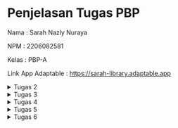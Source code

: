 # Penjelasan Tugas PBP
Nama    : Sarah Nazly Nuraya

NPM     : 2206082581

Kelas   : PBP-A

Link App Adaptable :  https://sarah-library.adaptable.app

<details>

<summary> Tugas 2 </summary>

<h1>Langkah Pembuatan Project Library Inventories</h1>

<h2>Melakukan aktivasi Virtual Environment</h2>

Hal ini dilakukan untuk mengisolasi **package** serta *dependencies* dari aplikasi sehingga tidak terjadi tabrakan dengan versi lain yang terdapat dalam komputer.

<h2>Membuat Proyek Django Baru</h2>

Untuk mengawali pembuatan project, saya melakukan instalasi *dependecies* dengan melakukan perintah `pip install -r requirements.txt` dan kemudian membuat proyek Django dengan nama library_inventory dengan perintah `django-admin startproject library_inventory`

<h2>Konfigurasi Proyek dan Menjalankan Server</h2>

Pada bagian ini saya mengizinkan akses aplikasi web dengan menambahkan `*` pada `ALLOWED_HOST` di `settings.py` dalam direktori proyek library_inventory. Kemudian untuk memastikan direktori aktif saya melakukan pemeriksaan dengan menjalankan perintah `python manage.py runserver`

<h2>Membuat Aplikasi Main</h2>

Setelah memiliki proyek Django, saya membuat aplikasi `main` dalam direktori proyek library_inventory. Aplikasi ini merupakan unit dari proyek Django yang mengatur fungsi-fungsi khusus dalam proyek yang sedang dibuat. Pembuatan aplikasi main dilakukan dengan perintah `python manage.py startapp main`  

<h2>Melakukan Routing</h2>

Langkah ini dilakukan untuk mengarahkan URL ke aplikasi main yang telah dbuat. Hal ini dilakukan dengan menambahkan routing ke file `urls.py` yang ada pada direktori proyek `library_inventory` dengan menambahkan kode berikut.
```python
path('', include('main.urls'))
``` 
Dengan begitu semua permintaan ke URL utama akan diteruskan ke main untuk diproses.

<h2>Membuat Model Item</h2>

Untuk mendefinisikan struktur data pada proyek ini, saya membuat model Item dalam file `models.py` yang terdapat dalam aplikasi main untuk mendefinisikan atribut, seperti name, amount, description, category, dan tanggal peminjaman.

<h2>Membuat Fungsi Views.py</h2>

Untuk mengatur logika dari proyek aplikasi ini, maka saya membuat fungsi items dalam file `views.py` yang terdapat dalam aplikasi main. Fungsi ini akan mengambil data dari model Item dan melakukan render ke dalam template HTML.

<h2>Membuat Routing pada Fungsi</h2>

Saya melakukan pendefinisian routing untuk fungsi yang telah dibuat di file `views.py` dalam file `urls.py`. Routing ini akan menentukan bagaimana HTTP akan mencapai fungsi yang tepat di aplikasi main ketika URL tertentu diakses.

<h2>Implementasi Template HTML</h2>

Saya membuat template HTML pada direktori baru di dalam aplikasi main. Template ini akan digunakan untuk mengatur tampilan halaman web yang akan diberikan kepada pengguna. Data yang diperoleh program dari `views.py` akan dimasukkan ke dalam template ini.

<h2>Testing Django</h2>

Saya melakukan test dari proyek ini dengan membuat unit test dan membuat TestCase dengan menggunakan models dari proyek `library_inventory`. Hal ini dilakukan untuk melakukan pengujian terhadap atribut yang terdapat dalam proyek.

<h2>Add, Push, dan Commit ke dalam Repositori GitHub</h2>

Setelah proses testing berhasil maka saya melakukan proses pengunggahan proyek ke repository Library-Inventory pada GitHub. Sebelum melakukan pengunggahan, saya membuat sebuah file `.gitignore` yang digunakan untuk menentukan berkas dan direktori yang harus diabaikan ole Git. Setelah itu barulah dilakukan add, commit, dan push ke repositori GitHub.

<h2>Deployment ke Adaptable</h2>

Setelah mengembangkan aplikasi secara lokal, maka saya melakukan deployment ke server atau platform hosting yang dapat diakses secara online dan memungkinkan untuk diakses oleh orang lain melalui internet.

<h2>Membuat README.md</h2>

Setelah semuanya selesai, saya membuat file `README.md` ini yang berisikan link dari aplikasi pada Adaptable dan menjawab pertanyaan seputar proyek aplikasi ini. Kemudian setelah selesai maka kembali melakukan add, commit, dan push ke repositori GitHub.

<h2>Melakukan deactivate pada Virtual Environment</h2>

Setelah selesai saya melakukan *deactivate* pada virtual environment karena telah selesai digunakan.

<h1>Bagan request client ke web aplikasi Django dan kaitannya antara urls.py, views.py, models.py, dan berkas HTML</h1>


        **Client's Web Browser**
                    ^
                    |
                    v
        **Django Web Application**
                    ^
                    |
                    v
                    |
    **urls.py** <---+--------->  **views.py**
                    |                 |
                    v                 v
                **models.py**   **items.html**
                    |
                    v
                **database**

**Client Web Browser** sebuah *request* dimulai dari web browser pengguna atau *client* ketika mereka memasukkan URL atau mengklik link. Kemudian permintaan tersebut akan diterima oleh aplikasi **web yang berbasis Django** dan diproses serta mengirimkan respon kembali ke *client*. File `urls.py` bertanggung jawab untuk menentukan bagaimana permintaan URL ini akan diarahkan dan menghubungkan URL yang diterima dari *client* dengan fungsi tindakan yag disesuaikan pada `views.py`. Ketika permintaan URL diteruskan oleh `urls.py`, `views.py` mengambil alih untuk memproses permintaan tersebut. `views.py` dapat mengakses model untuk memproses data dan merender `items.html` atau mengembalikan respins JSON, tergantung pada kasus penggunaan. `models.py` akan menggambarkan struktur data dalam aplikasi dan memberikan definisi model yang digunakan untuk berinteraksi dengan database atau data lainnya. `models.py` dapat digunakan oleh `views.py` untuk mengambil atau penyimpan data. `items.html` digunakan untuk mengatur tampila yang akan diberikan kepada pengguna atau *client*. `views.py` dapat merender `items.html` dengan data yang diambil dari model dan kemudian mengirimkannya kembali ke *client* sebagai respons HTML yang siap ditampilkan.

<h1>Alasan Menggunakan Virtual Environment dan Apa yang Terjadi Apabila Tidak Menggunakan Virtual Environment</h1>

Virtual environment digunakan untuk mengisolasi lingkungan dari pengembangan python dan hal ini akan memungkinkan penggunaan *package* dan dependensi proyek yang spesifik. Dengan digunakannya virtual environment, maka hal tersebut dapat membantu dalam mencegah konflik antar proyek dan menjaga kestabilan dari proyek. Selain itu kita dapat melakukan pengelolaan versi python dan *package* yang berbeda untuk setiap proyek dan terhindar dari masalah kompabilitas.
Kita tetap dapat membuat aplikasi Django tanpa virtual environment, namun hal tersebut tidak disarankan karena memungkinkan terjadinya konflik antar *package*, kesulitan pengelolaan berbagai versi python, dan juga adanya kesulitan dalam mengisolasi dependensi proyek yang berbeda.

<h1>MVC, MVT, MVVM, dan Perbedaannya</h1>

<h2>MVC</h2>

*Model View Controller* adalah suatu model yang komponennya terbagi menjadi 3, yaitu Model, View, dan Controller. Komponen `model` berisikan logika dan status data yang terdapat dalam aplikasi. Komponen ini bertugas untuk mendapatkan dan memanipulasi data, berinteraksi dengan controller, berinteraksi dengan database, dan memperbarui tampilan dari aplikasi yang dikembangkan. Komponen `view` berhubungan dengan *interface* pengguna yang terdiri dari HTML/CSS.XML. View bekerjasama dengan controller untuk menciptakan tampilan yang dinamis. Komponen `controller` merupakan suatu komunikator antara view dan model.

<h2>MVT</h2>

*Model View Template* adalah suatu model yang komponennya terbagi menjadi 3, yaitu Model, View, dan Template. Komponen `model` berfungsi untuk mengelola data dan logika dari aplikasi. Komponen `template` merupakan komponen yang berhubungan dengan *interface* pengguna. Komponen ini bekerjasama dengan `view` yang merupakan komponen komunikator dari model dan template untuk menciptakan tampilan yang dinamis.

<h2>MVVM</h2>

*Model View ViewModel* merupakan suatu model yang komponennya terbagi menjadi 3, yaitu Model, View, dan ViewModel. Komponen `model` berfungsi untuk mengelola data yang digunakan untuk menjalankan suatu aplikasi. Komponen `view` berfungsi sebagai *interface* grafis antara pengguna dengan pola desain. Komponen ini juga berfungsi untuk menampilkan output dari data yang telah diproses. Komponen `ViewModel` di salah satu sisi merupakan abstraksi dari komponen `view`, namun di sisi yang lain komponen ini berfungsi sebagai penyedia pembungkus data model untuk ditautkan.

<h2>Perbedaan</h2>

- MVP dengan MVT
: MVT merupakan varian dari MVC yang digunakan dalam kerangka kerja Django. Pada MVT komponen `view` berperan seperti `controller` dalam MVC, sementara komponen `template` berperan seperti `view` dalam MVC.
- MVVM dengan MVC/MVT
: MVVM lebih umum untuk digunakan dalam pengembangan aplikasi berbasis kerangka kerja JavaScript, sementara MVC/MVT biasanya terkait dengan pengembangan server-side seperti Django. Kemudian MVVM juga dirancang untuk lebih memisahkan logika tampilan dari komponen `model` jika dibandingkan dengan MVC/MVT.

<h1>Referensi</h1>

- https://pythonistaplanet.com/difference-between-mvc-and-mvt/#google_vignette
- https://agus-hermanto.com/blog/detail/mvc-vs-mvp-vs-mvvm-apa-perbedaannya-mana-yang-terbaik-diantara-ketiganya-a
- https://pbp-fasilkom-ui.github.io/ganjil-2024/
- https://www.petanikode.com/python-virtualenv/

</details>

<details>

<summary> Tugas 3 </summary>

<h1>Perbedaan POST dan GET dalam Django</h1>

1. POST 
<p>form POST digunakan untuk melakukan pengiriman data ke server dalam permintaan HTTP. Data tersebut tidak ditampilkan dalam URL dan form POST digunakan ketika user ingin mengirim data yang sensitif atau besar. form POST tidak dibatasi oleh panjang string dan lebih aman. Pengambilan variable dilakukan dengan `request.POST.get`, form POST ini juga biasanya digunakan untuk input data melalui form.</p>

2. GET
<p>form GET digunakan untuk mengambil data dari server. Data dikirimkan sebagai bagian dari URL, sehingga dapat dilihat oleh semua orang yang melihat URL tersebut, sehingga form GET digunakan untuk permintaan pencarian atau pengambilan data yang tidak sensitif. form GET cenderung tidak aman dan memiliki batasan panjang string yang hanya sampai 2047 karakter. Pengambilan variabel dapat dilakukan dengan `request.GET.get('query', '')`.</p>

<h1>Perbedaan Utama XML, JSON, dan HTML dalam Pengiriman Data</h1>

1. XML (eXtensible Markup Language)
- **Tujuan Utama** : XML digunakan untuk menggambarkan dan mengirimkan data terstruktur antara komputer atau aplikasi.
- **Struktur** : XML memiliki struktur yang ketat dan harus mengikuti aturan sintaksis yang sesuai. Data dalam XML didefinisikan oleh tag dan atribut.
- **Fleksibilitas** : XML sangat fleksibel dan dapat digunakan untuk mewakili berbagai jenis data yang terstruktur.
- **Pemrosesan** : Parsing XML memerlukan upaya lebih dalam pengelolaan data karena XML cenderung lebih lengkap dan formal.
- **Penggunaan Umum** : XML sering digunakan untuk pertukaran data antara aplikasi yang berbeda, seperti Web Services dan konfigurasi file.

2. JSON (JavaScript Object Notation)
- **Tujuan Utama** : JSON digunakan untuk pertukaran data ringan dan pembacaan oleh mesin antara aplikasi web dan server.
- **Struktur** : JSON memiliki struktur yang lebih sederhana dibandingkan XML. Data dalam JSON didefinisikan dalam format pasangan "key-value" yang mirip dengan objek JavaScript.
- **Fleksibilitas** : JSON cocok untuk data terstruktur seperi array dan objek. JSON lebih cocok untuk data yang akan digunakan dalam bahasa pemrograman modern.
- **Pemrosesan** : Parsing JSON lebih mudah dan lebih cepat karena formatnya lebih ringkas dan sesuai dengan JavaScript.
- **Penggunaan Umum** : JSON digunakan secara luas dalam pengembangan aplikasi web modern dan sebagai format data dalam RESTful API.

3. HTML (Hypertext Markup Language)
- **Tujuan Utama** : HTML digunakan untuk membuat struktur dan tampilan halaman web, bukan untuk pertukaran data. Namun, dapat digunakan untuk menampilkan data dalam format yang dapat dibaca oleh manusia.
- **Struktur** : HTML memiliki struktur yang khusus untuk membuat elemen-elemen tampilan seperti paragraf, tabel, gambar, dan hyperlink.
- **Fleksibilitas** : HTML tidak sefleksibel XML atau JSON dalam hal menggambarkan data terstruktur. HTML lebih terfokus pada presentasi data.
- **Penggunaan Umum** : HTML adalah bahasa standar untuk membuat halaman web. Browser web dapat menginterpretasikan HTML dan menampilkannya sebagai halaman web yang dapat dilihat oleh pengguna.

<h1>Alasan Digunakannya JSON Pada Web Modern</h1>

- JSON adalah format data ringkas yang mudah dibaca dan dimengerti oleh manusia, sehingga membuatnya sangat berguna dalam komunikasi antara aplikasi web dan server.
- JSON digunakan secara luas dalam pengembangan web dan dapat diuraikan dan dibuat dengan mudah menggunakan bahasa pemrograman seperti JavaScript, Python, dan bahasa lainnya.
- Karena ringan dan efisien, JSON meminimalkan beban lalu lintas jaringan saat mengirim data antara aplikasi web, yang mana merupakan aspek penting dalam kinerja aplikasi yang responsif.

<h1>Implementasi Checklist</h1>

<h2>Membuat Form Input Data dan Menampilkan Data Produk</h2>

Untuk membuat bagian input form dari aplikasi peminjaman buku, pada folder `main` dibuat file baru dengan nama `forms.py` untuk membuat struktur form yang dapat menerima data produk baru dengan menambahkan kode berikut.

``` python
from django.forms import ModelForm
    from main.models import Item
    
    class ItemForm(ModelForm):
        class Meta:
            model = Item
            fields = ["name", "amount", "category", "borrow_date", "description"] 
```

dimana `model = Item` untuk menunjukkan model yang akan digunakan untuk form dan `fields` yang akan menunjukkan field dari model Item yang digunakan untuk form.

<h2>Menghubungkan forms.py dengan views.py</h2>

Pada file `views.py` yang ada pada folder `main` dengan menambahkan import yang dibutuhkan dan membuat fungsi baru `borrow_books` yang menerima parameter `request` dan menghasilkan formulisr untuk menambahkan data buku yang ingin dipinjam.

```python
from django.http import HTTpResponseRedirect
from main.forms import ItemForm, Item
from django.urls import reverse

def borrow_books(request):
    form = ItemForm(request.POST or None)

    if form.is_valid() and request.method == "POST":
        form.save()
        return HttpResponseRedirect(reverse('main:items'))
    
    context = {'form' : form}
    return render(request, "borrow_books.html", context)
```

form pada kode tersebut digunakan untuk membuat form item baru berdasarkan input dari user dengan menggunakan form POST dan melakukan redirect ke `items` setelah data pada form berhasil disimpan.

<h2>Mengubah fungsi `items` untuk memanggil objek buku pada database</h2>

Untuk mengambil object pada database, di fungsi `items` dilakukan pengubahan menjadi seperti berikut.

```python
def items(request) :
    books = Item.objects.all()

    total_book = sum([book.amount for book in books])
    
    context = {
        'application' : 'Library Inventories',
        'name' : 'Sarah Nazly Nuraya',
        'class' : 'PBP - A',
        'books' : books,
        'total_book' : total_book,
    }
    
    return render(request, 'items.html', context)
```

<h2>Melakukan root URL `borrow_books`</h2>

Karena pada `urls.py` sudah dilakukan import
```python
from . import views
```
Maka tidak diperlukan lagi menambahkan nama fungsi untuk diimport karena sudah secara otomatis program akan menambahkan semua fungsi yang ada dalam `views.py`. Oleh karena itu saya hanya menambahkan *path url* ke dalam `urlpatterns` pada `urls.py` untuk mengakses fungsi `borrow_books`.
```python
...
path('borrow-books/', views.borrow_books, name='borrow-books'),
```

<h2>Membuat Halaman untuk Input Form</h2>

Agar kita dapat melakukan input form buku yang ingin dipinjam, maka dibutuhkan laman yang menampilkan tabel yang dapat diisi dengan data buku. Oleh karena itu perlu dibuat file HTML baru `borrow_books.html` yang berisikan kode berikut.
```html
{% extends 'base.html' %} 

{% block content %}
<h1>Borrow a Book</h1>

<form method="POST">
    {% csrf_token %}
    <table>
        {{ form.as_table }}
        <tr>
            <td></td>
            <td>
                <input type="submit" value="Add Book"/>
            </td>
        </tr>
    </table>
</form>

{% endblock %}
```
Kode tersebut akan memberikan fields form seperti yang sudah dibuat pada `forms.py` sebagai *table* dan juga memberikan tombol *submit* untuk mengirimkan *request* ke *view*.

<h2>Memperlihatkan Produk yang Sudah di-input pada Input Form di Halaman Utama</h2>

Untuk menampilkan data yang sudah ditambahkan pada input form, pada file `main.html` dapat ditambahkan `{% block content %}` dan juga memberikan tampilan table yang berisikan data inputan form sebagai berikut.
```html
{% extends 'base.html' %}

{% block content %}
<h1>Library Inventory</h1>

    <h5>Name    :</h5>
    <p>{{ name }}</p>

    <h5>Class   :</h5>
    <p>{{ class }}</p>

    <p>Kamu telah meminjam {{ books|length }} buku dengan total {{ total_book }} item pada aplikasi ini.</p>

<table>
    <tr>
        <th>Book Name</th>
        <th>Amount</th>
        <th>Category</th>
        <th>Borrow Date</th>
        <th>Description</th>
    </tr>

    {% for item in books %}
        <tr>
            <td>{{item.name}}</td>
            <td>{{item.amount}}</td>
            <td>{{item.category}}</td>
            <td>{{item.borrow_date}}</td>
            <td>{{item.description}}</td>
        </tr>
    {% endfor %}
</table>

<br />

<a href="{% url 'main:borrow-books' %}">
    <button>
        Add New Book
    </button>
</a>

{% endblock content %}
```
Kemudian jalankan aplikasi dengan perintah `python manage.py runserver`.

<h2>Menambahkan Fungsi Mengembalikan Data dalam XML</h2>

Pada file `views.py` perlu diberikan tambahan import `HttpResponse` dan `serializers` yang dapat melakukan translate objek model menjadi format XML. Kemudian perlu untuk dibuat fungsi tambahan `show_xml` yang dapat menyimpan hasil *query* dari data pada `Item` dan melakukan return menjadi XML.
```python
from django.http import HttpResponse
from django.core import serializers
```
```python
def show_xml(request):
    data = Item.objects.all()
    
    return HttpResponse(serializers.serialize("xml", data), content_type='application/xml')
```
Untuk melakukan return hasil *query* berdasarkan ID tertentu maka perlu ditambahkan parameter id yang nantinya akan disimpan dalam variabel sesuai dengan ID tertentu pada `Item`.
```python
def xml_by_id(request, id):
    data = Item.objects.filter(pk=id)

    return HttpResponse(serializers.serialize("xml", data), content_type="application/xml")
```

<h2>Menambahkan Fungsi Mengembalikan Data dalam JSON</h2>

Untuk menampilkan data dalam format JSON diperlukan fungsi baru `show_json` yang menyimpan hasil *query* berdasarkan data pada `Item` dan melakukan return menjadi JSON.
```python
def show_json(request):
    data = Item.objects.all()

    return HttpResponse(serializers.serialize("json", data), content_type="application/json")
```
Untuk melakukan return hasil *query* berdasarkan ID tertentu maka perlu ditambahkan parameter id yang nantinya akan disimpan dalam variabel sesuai dengan ID tertentu pada `Item`.
```python
def json_by_id(request, id):
    data = Item.objects.filter(pk=id)

    return HttpResponse(serializers.serialize("json", data), content_type="application/json")
```

<h2>Membuat Routing URL untuk Masing-Masing Fungsi Views</h2>

Karena pada `urls.py` telah dilakukan `import . from views`, maka tidak perlu menambahkan nama fungsi di views pada import karena program secara otomatis sudah mengakses semua fungsi yang ada pada `views.py`. Oleh karena itu untuk melakukan routing hanya perlu menambahkan `urlpatterns` seperti berikut.
```python
...
path('xml/', views.show_xml, name='show_xml'),
path('json/', views.show_json, name='show_json'),
path('xml/<int:id>/', views.xml_by_id, name='xml_by_id'),
path('json/<int:id>/', views.json_by_id, name='json_by_id'),
```

<h2>Menggunakan Postman Sebagai Data Viewer</h2>

<h3>Tampilan Halaman Utama Program Library Inventory</h3>

![Tampilan Main Page](Postman/Main.jpg)

<h3>Tampilan Data dalam XML</h3>

![Tampilan Data XML](Postman/XML1.jpg)
![Tampilan Data XML](Postman/XML2.jpg)
![Tampilan Data XML](Postman/XML3.jpg)

<h3>Tampilan Data dalam XML dengan ID 5</h3>

![Tampilan Data XML ID 5](Postman/XMLID5.jpg)

<h3>Tampilan Data dalam JSON</h3>

![Tampilan Data JSON](Postman/JSON1.jpg)
![Tampilan Data JSON](Postman/JSON2.jpg)
![Tampilan Data JSON](Postman/JSON3.jpg)
![Tampilan Data JSON](Postman/JSON4.jpg)

<h3>Tampilan Data dalam JSON dengan ID 5</h3>

![Tampilan Data JSON ID 5](Postman/JSONID5.jpg)

<h2>BONUS</h2>

Untuk mengimplementasikan tampilan akumulasi data yang tersimpan dalam aplikasi, saya menambahkan dalam `items.html` kode berikut.
```html
...
<p>Kamu telah meminjam {{ books|length }} buku dengan total {{ total_book }} item pada aplikasi ini.</p>
...
```
perhitungan `total_book` telah dilakukan pada `views.py` dengan kode berikut.
```python
...
total_book = sum([book.amount for book in books])
...
```
sementara untuk `{{ books|length }}` berarti program mengambil jumlah elemen yang terdapat dalam `books`.

<h2>Melakukan Add, Commit, dan Push ke GitHub</h2>

Kita dapat melakukan `add` dari semua file yang diperbarui dengan perintah 
```bash
git add .
``` 
kemudian melakukan `commit` "Tugas 3" dengan perintah 
```bash
git commit -m "Tugas 3"
``` 
dan yang terakhir melakukan `push` ke repository GitHub dengan perintah
```bash
git push -u origin main
```

<h1>Referensi</h1>

- https://pbp-fasilkom-ui.github.io/ganjil-2024/docs/tutorial-2
- https://gist.github.com/rririanto/442f0590578ca3f8648aeba1e25f8762
- https://developer.mozilla.org/en-US/docs/Learn/JavaScript/Objects/JSON
- https://developer.mozilla.org/en-US/docs/Web/HTML
- https://www.w3schools.com/xml/

</details>

<details>

<summary> Tugas 4 </summary>

<h1>Django UserCreationForm beserta Kelebihan dan Kekurangannya</h1>

**Django UserCreationForm** merupakan salah satu bentuk formulir bawaan dari Django yang disediakan oleh modul `django.contrib.auth.forms`. Form ini digunakan untuk membuat dan mendaftarkan pengguna baru di aplikasi web Django. Form ini umumnya digunakan dengan field umum seperti username, password, dan konfirmasi ulang password.

<h2>Kelebihan</h2>

- **Mudah digunakan** : Django UserCreationForm sudah memiliki validasi bawaan untuk memastikan bahwa user memasukkan data yang benar pada form.
- **Integrasi dengan Django Authentication** : UserCreationForm dirancang untuk bekerja dengan sistem authentication Django yang sudah ada. Hal ini membuat user dapat secara otomatis masuk dengan menggubakan akun yang baru dibuat.

<h2>Kekurangan</h2>

- **Kustomisasi Terbatas** : UserCreationForm ini memiliki field ataupun validasi yang terbatas.
- **Tampilan Baku** : Untuk membuat tampilan yang lebih kompleks, user dapat menyesuaikannya secara manual karena tampilan default yang diberikan hanyalah tampilan yang sangat sederhana.

<h1>Perbedaan dan Pentingnya Authentication dan Authorization</h1>

<h2>Authentication</h2>

Autentikasi merupakan proses verifikasi identitas dari user. Proses autentikasi ini melibatkan verifikasi apakah user telah terdaftar dan memasukkan data username dan password yang valid.

<h2>Authorization</h2>

Otorisasi merupakan proses pemutusan apa yang diperbolehkan atau tidak diperbolehkan oleh user yang telah di autentikasi. Pada proses ini sistem akan menentukan izin atau akses user ke berbagai bagian aplikasi sesuai dengan autentikasi yang telah dilakukan.

<h2>Pentingnya Authentication dan Authorization</h2>

Kedua hal tersebut penting karena dapat membantu sistem untuk melindungi data dan sumber daya yang terdapat pada suatu aplikasi web dari akses yang berbahaya dan juga memungkinkan user untuk mendapatkan akses ke bagian yang mereka butuhkan.

<h1>Cookies</h1>

Cookies merupakan file yang dibuat oleh web yang sedang dibuka oleh user. Cookies akan menyimpan informasi terkait kunjungan user pada sebuah web seperti menyimpan status login user, mengingat preferensi web user, dan juga memberikan konten lokal yang sesuai dengan user.

Dalam web Django, cookies digunakan untuk mengelola data sesi user dengan bantuan modul `django.contrib.sessions.middleware.SessionMiddleware`. Pada dasarnya ketika user menggunakan sesi suatu web, data tidak disimpan secara langsung pada browser, melainkan disimpan di server. Django menggunakan string acak unik yang akan mengaitkan kunci sesi dengan data sesi. Dengan begitu server dapat mengirim cookie ke browser dan pada permintaan berikutnya browser akan mengirimkan cookie ke server. Django akan menggunakan cookie tersebut untuk mengambil data sesi dan membuatnya dapat diakses dalam kode user.

<h1>Keamanan Penggunaan Cookies</h1>

Penggunaan dari cookies dalam sebuah pengembangan web tidak selalu aman secara default. Berikut merupakan beberapa risiko potensial yang harus diwaspadai.

- **Keamanan Data** : Data yang telah disimpan dalam cookies dapat dilihat oleh siapa saja yang memiliki akses ke komputer atau perangkat pengguna. Oleh karena itu data pribadi yang cukup sensitive seperti password atau data keuangan tidak boleh disimpan dalam cookies.

- **Manipulasi Cookies** : Cookies dapat dimanipulasi oleh user ataupun seorang penyerang untuk mengubah atau memalsukan data sesi. Oleh karena itu, harus dilakukan enkripsi cookies yang berisi informasi sensitif.

- **Cookie Theft** : Data pada cookies dapat dicuri oleh serangan seperti *session hijacking* atau *cross-site scripting* (XSS). Oleh karena itu, harus diimplementasikannya langkah-langkah keamanan tambahan seperti *secure cookies* (HSTS) pada pengembangan web dan mengamankan web aplikasi dari serangan XSS.

<h1>Implementasi Checklist</h1>

<h2>Mengaktifkan Virtual Environment</h2>

Sebelum melakukan perubahan pada program dan melakukan implementasi checklist kita harus mengaktifkan `virtual environment` agar tidak terjadi penumpukan dari proyek yang sedang dijalankan. Proses untuk mengaktifkan virtual environment pada proyek dapat dilakukan dengan 
```bash
env\Scripts\activate.bat
```

<h2>Implementasi Fungsi Registrasi, Login, dan Logout</h2>

<h3>Register</h3>

Dalam file `views.py` buat fungsi `register` yang akan menerima parameter `request`. Untuk membuat fungsi ini, kita perlu menambahkan beberapa import berikut.

```python
from django.shortcuts import redirect
from django.contrib.auth.forms import UserCreationForm
from django.contrib import messages   
```
UserCreationForm akan membuat formulir bawaan yang dapat diakses oleh user untuk melakukan pendaftaran akun dalam web. Kemudian untuk mengaplikasikan form tersebut maka dapat dibuat fungsi `register` berikut.

```python
def register(request):
    form = UserCreationForm()

    if request.method == "POST":
        form = UserCreationForm(request.POST)
        if form.is_valid():
            form.save()
            messages.success(request, 'Your account has been successfully created!')
            return redirect('main:login')
    context = {'form':form}
    return render(request, 'register.html', context)
```
Untuk memberikan tampilan register dalam web proyek, maka kita dapat membuat file `register.html` sebagai berikut.

```html
{% extends 'base.html' %}

{% block meta %}
    <title>Register</title>
{% endblock meta %}

{% block content %}  

<div class = "login">
    
    <h1>Register</h1>  

        <form method="POST" >  
            {% csrf_token %}  
            <table>  
                {{ form.as_table }}  
                <tr>  
                    <td></td>
                    <td><input type="submit" name="submit" value="Daftar"/></td>  
                </tr>  
            </table>  
        </form>

    {% if messages %}  
        <ul>   
            {% for message in messages %}  
                <li>{{ message }}</li>  
                {% endfor %}  
        </ul>   
    {% endif %}

</div>  

{% endblock content %}
```
Agar fungsi `Register` dapat diakses oleh user, maka kita dapat menambahkan `urlpatterns` pada `urls.py` sebagai berikut.
```python
...
path('register/', views.register, name='register'),
...
```

<h3>Login</h3>

Setelah berhasil melakukan register, maka user sudah dapat melakukan proses login dengan memasukkan username dan password yang telah dibuat saat register. Dengan begitu kita dapat menambahkan fungsi `login_user` dengan menambahkan import `authenticate` seperti berikut.
```python
from django.contrib.auth import authenticate, login

def login_user(request):
    if request.method == 'POST':
        username = request.POST.get('username')
        password = request.POST.get('password')
        user = authenticate(request, username=username, password=password)
        if user is not None:
            login(request, user)
            return redirect('main:items')
        else:
            messages.info(request, 'Sorry, incorrect username or password. Please try again.')
    context = {}
    return render(request, 'login.html', context)
```
Untuk memberikan tampilan form login pada web maka dapat diberikan program html sebagai berikut
```html
{% extends 'base.html' %}

{% block meta %}
    <title>Login</title>
{% endblock meta %}

{% block content %}

<div class = "login">

    <h1>Login</h1>

    <form method="POST" action="">
        {% csrf_token %}
        <table>
            <tr>
                <td>Username: </td>
                <td><input type="text" name="username" placeholder="Username" class="form-control"></td>
            </tr>
                    
            <tr>
                <td>Password: </td>
                <td><input type="password" name="password" placeholder="Password" class="form-control"></td>
            </tr>

            <tr>
                <td></td>
                <td><input class="btn login_btn" type="submit" value="Login"></td>
            </tr>
        </table>
    </form>

    {% if messages %}
        <ul>
            {% for message in messages %}
                <li>{{ message }}</li>
            {% endfor %}
        </ul>
    {% endif %}     
        
    Don't have an account yet? <a href="{% url 'main:register' %}">Register Now</a>

</div>

{% endblock content %}
```
Agar fungsi `Login` dapat diakses oleh user, maka kita dapat menambahkan `urlpatterns` pada `urls.py` sebagai berikut.
```python
...
path('login/', views.login_user, name='login'),
...
```

<h3>Logout</h3>

Apabila user telah selesai melakukan pengelolaan produk, maka user dapat melakukan `logout` dari sistem web. Untuk dapat melakukan logout maka kita dapat membuat fungsi `logout_user` pada file `views.py` seperti berikut.
```python
from django.contrib.auth import logout

def logout_user(request):
    logout(request)
    return redirect('main:login')
```
Untuk dapat mengakses sistem `logout` maka dapat ditambahkan *button* `logout` pada `items.html` seperti berikut.
```html
...
<div class="logout-button">
        <a href="{% url 'main:logout' %}">Logout</a>
    </div>
...
```
Agar fungsi `logout` dapat diakses oleh user, maka kita dapat menambahkan `urlpatterns` pada `urls.py` sebagai berikut.
```python
...
path('logout/', logout_user, name='logout'),
...
```
<h2>Membuat Dummy Data Pada 2 Akun</h2>

Untuk memastikan kinerja dari program berjalan dengan baik, maka saya melakukan registrasi pada dua akun berikut dan menambahkan 3 buah data buku dummy beserta stok penyimpanannya.

<h3>Akun 1</h3>

username : mu_mu

password : mumu1234

Tampilan Website 
![Tampilan Akun Mumu](Web/Akun-1.jpg)

<h3>Akun 2</h3>

username : miawiw_

password : pbp12345

Tampilan Website
![Tampilan Akun Miawiw](Web/Akun-2.jpg)

<h2>Menghubungkan Model Item dan User</h2>

Pada bagian ini kita ingin hanya pengguna yang sudah diotorisasi yang dapat melihat produk-produk yang telah dibuat. Untuk melakukan hal tersebut maka hal yang harus dilakukan adalah menambahkan kode `user` pada file `models.py` seperti berikut.
```python
...
from django.contrib.auth.models import User
...

class Item(models.Model) :
    user = models.ForeignKey(User, on_delete=models.CASCADE)    
    ...
```
Dengan adanya kode tersebut, maka item akan memiliki hubungan dan terasosiasi dengan user. Untuk itu selain menambahkan user pada `models.py`, kita juga melakukan perubahan di file `views.py` pada fungsi `added_books` agar Django memberikan akses untuk mengubah suatu objek terlebih dahulu sebelum disimpan ke database seperti berikut.
```python
def added_books(request):
    form = ItemForm(request.POST or None)

    if form.is_valid() and request.method == 'POST':
        books = form.save(commit=False)
        books.user = request.user
        books.save()
        return HttpResponseRedirect(reverse('main:items'))
...
```

<h2>Detail Informasi Pengguna dan Last Login pada Laman Utama</h2>

Agar tampilan yang diberikan oleh program kepada user adalah menampilkan username, maka `name` pada fungsi `items` diubah sebagai berikut.
```python
def items(request) :
    books = Item.objects.filter(user=request.user)

    total_book = sum([book.amount for book in books])
    
    context = {
        'application' : 'Library Inventories',
        'name' : request.user.username,
        ...
    }
...
```

Untuk menampilkan `last login` yang dilakukan oleh user, maka kita dapat menggunakan data dari cookies dan menampilkannya di halaman main dari program. Kita dapat menambahkan beberapa import modul dan menambahkan cookie `last_login` untuk mendapatkan data kapan terakhir user melakukan login pada web.
```python
import datetime
from django.http import HttpResponseRedirect
from django.urls import reverse

...
    if user is not None:
            login(request, user)
            response = HttpResponseRedirect(reverse("main:items")) 
            response.set_cookie('last_login', str(datetime.datetime.now()))
            return response
...
```
Kemudian kita dapat memasukkan variabel `last_login` ke dalam variabel `context` seperti berikut.
```python
...
'last_login' : request.COOKIES['last_login'],
...
``` 
Untuk menampilkan data `last_login` pada halaman main web, maka kita dapat menambahkannya ke dalam `items.html` seperti berikut.
```html
...
<h5>Sesi terakhir login: {{ last_login }}</h5>
...
```
Kemudian, untuk menghapus cookie `last_login` user ketika melakukan `logout`, maka pada fungsi `logout_user` dapat menjadi seperti berikut.
```python
def logout_user(request):
    logout(request)
    response = HttpResponseRedirect(reverse('main:login'))
    response.delete_cookie('last_login')
    return response
```

<h2>Melakukan Add, Commit, dan Push ke GitHub</h2>

Kita dapat melakukan `add` dari semua file yang diperbarui dengan perintah 
```bash
git add .
``` 
kemudian melakukan `commit` "Tugas 4" dengan perintah 
```bash
git commit -m "Tugas 4"
``` 
dan yang terakhir melakukan `push` ke repository GitHub dengan perintah
```bash
git push -u origin main
```

<h1>Referensi</h1>

- https://pbp-fasilkom-ui.github.io/ganjil-2024/docs/tutorial-3
- https://www.javatpoint.com/django-usercreationform
- https://support.google.com/chrome/answer/95647?hl=id&co=GENIE.Platform%3DDesktop#:~:text=Cookie%20adalah%20file%20yang%20dibuat,lokal%20yang%20sesuai%20dengan%20Anda.
- https://betterprogramming.pub/managing-sessions-in-django-92ef72db4c63

</details>

<details>

<summary> Tugas 5 </summary>

<h1>Manfaat Element Selector</h1>

*Element selector* digunakan untuk memilih elemen HTML berdasarkan jenis elemennya. *Element selector* memungkinkan kita untuk mengubah properti untuk semua elemen yang memiliki tag HTML yang sama. Hal ini akan menghemat waktu kita dalam mendesain sebuah program, memberikan kemudahan dalam pemeliharaan *website*, memberikan tampilan yang konsisten, dan meningkatkan skalabilitas dari pengembangan *website*. *Element selector* dapat digunakan ketika kita ingin memberikan tampilan yang sama pada semua elemen dengan jenis yang sama pada *website*. Berikut merupakan contoh penerapan dari *element selector* pada aplikasi ini.
```css
body {
    font-family: "Poppins", sans-serif;
    background-color: #f2f2f2;
    margin: 0;
    padding: 0;
}
```
<h1>HTML5 Tag</h1>

HTML5 merupakan versi pengembangan dari HTML. Pada HTML5 terdapat beberapa tag baru yang memperluas kemampuan dari HTML untuk membuat struktur halaman *website* yang lebih semantik dan informatif. Berikut merupakan beberapa tag pada HTML5.

- `<header>`

<p>Menunjukkan bagian atas dari halaman *website* yang biasanya diisi dengan judul dan elemen navigasi.</p>

- `<nav>`

<p>Menunjukkan navigasi atau menu yang tersedia pada *website*.</p>

- `<section>`

<p>Untuk menyusun konten menjadi bagian-bagian yang berbeda</p>

- `<article>`

<p>Menunjukkan konten mandiri yang dapat berdiri sendiri, seperti berita atau postingan blog.</p>

- `<aside>`

<p>Mengelilingi konten yang bersifat tambahan, seperti *sidebar*.</p>

- `<footer>`

<p>Menunjukkan bagian bawah halaman dari *website*, seperti informasi kontak ataupun hak cipta.</p>

Contoh penerapan HTML5 pada aplikasi ini adalah sebagai berikut.
```html
<nav class="navbar">
    <div class="navbar-left">
        <span class="navbar-brand">Library Inventory</span>
    </div>
    <div class="navbar-center">
        <ul class="navbar-nav">
            <li class="nav-item">
                <a class="nav-link" href="{% url 'main:items' %}">Home</a>
            </li>
            <li class="nav-item">
                <a class="nav-link" href="{% url 'main:books' %}">Books</a>
            </li>
        </ul>
    </div>
    <div class="navbar-right">
        <a href="{% url 'main:logout' %}">Logout</a>
    </div>
</nav>
```

<h1>Margin vs Padding</h1>

- **Margin**

<p>Margin merupakan ruang di luar batas elemen. Margin ini akan memengaruhi jarak antara elemen tersebut dan elemen lain di sekitarnya. Margin digunakan untuk mengontrol ruang antara elemen-elemen.</p>

- **Padding**

<p>Padding merupakan ruang dalam batas elemen. Padding memengaruhi jarak antara konten elemen dan batas elemen itu sendiri. Padding digunaan untuk mengatur seberapa jauh konten berada dari batas elemen.</p>

Gambaran perbedaan Margin dan Padding

![Margin vs Padding](Web/margin.png)

<h1>Perbedaan Bootstrap dan Tailwind CSS</h1>

<h2>Bootstrap</h2>

Bootstrap menggunakan komponen dan *style* yang telah didefinisikan sehingga dapat digunakan secara langsung. *Framework* ini menggunakan kelas HTML untuk mengatur tampilan dari elemen yang dapat menghasilkan *markup* yang cukup besar. Hal tersebut membuat Bootstrap cocok untuk digunakan pada proyek yang memerlukan pengembangan cepat dan tidak memerlukan banyak kustomisasi. Pembelajaran yang diberikan oleh *framework* ini dapat digunakan oleh pemula karena desain yang diberikan baku dan komponennya telah didefinisikan.

<h2>Tailwind</h2>

Tailwind mengutamakan pendekatan `utility-first`, yang memungkinkan kita untuk mengatur tampilan dari elemen dengan menggunakan kelas-kelas kecil yang lebih spesifik. *Framework* ini memiliki file CSS yang lebih kecil sedikit jika dibandingkan dengan Bootstrap karena hanya akan memuat kelas-kelas utilitas yang ada. Tailwind cocok digunakan untuk proyek yang memerlukan banyak kustomisasi karena *framework* ini memberikan fleksibilitas dan adaptabilitas tinggi terhadap proyek. Hal tersebut membuat Tailwind memiliki pembelajaran yang lebih rumit sehingga pengguna harus memahami kelas-kelas utilitas yang tersedia dan bagaimana cara menggabungkannya.

<h2>Waktu Penggunaan Bootstrap dan Tailwind</h2>

- Bootstrap

*Framework* ini cocok digunakan ketika membutuhkan pengembangan proyek yang cepat, tidak memerlukan kustomisasi, dan ingin memanfaatkan desain siap pakai yang konsiten.

- Tailwind

*Framework* ini cocok digunakan ketika ingin melakukan kustomisasi tingkat tinggi, sudah memiliki pengetahuin CSS yang baik, dan ingin membuat desain yang unik dan sesuai dengan kebutuhan proyek.

<h1>Implementasi Checklist</h1>

<h2>Kustomisasi Halaman Login, Register, dan Tambah Inventori</h2>

<h3>Login</h3>

Kustomisasi bagian login dilakukan dengan memberikan logo dan juga membuat form login berada di tengah layar. Tampilan login dibuat dengan memasukkannya ke dalam `container`. Kemudian untuk tombol login sendiri diberikan *background* dan juga diberikan sistem hover.

Berikut ini merupakan tampilan dari CSS dari Login.

```css
.login{
    display: flex;
    flex-direction: column;
    justify-content: center;
    align-items: center;
    min-height: 500px;
    width: 470px;
    margin: 0 auto;
    margin-top: 120px;
    padding: 20px;
    background-color: #ffffff;
    box-shadow: 0 2px 4px rgba(0, 0, 0, 0.1);
    border-radius: 5px;
    text-align: center;
    font-family: "Poppins", sans-serif;
    
}

.login h1 {
    padding-top: 0px;
    font-family: "Poppins", sans-serif;
    font-size: 36px;
    margin-bottom: 20px;
}

.login table {
    margin: 0 auto;
}

.login .form-control {
    font-family: "Poppins", sans-serif;
    width: 100%;
    padding: 10px;
    margin-bottom: 10px;
    border: 1px solid #ccc;
    border-radius: 5px;
    background-color: #fff;
}

.login .btn-login_btn {
    font-family: "Poppins", sans-serif;
    width: 78px;
    padding: 10px 20px;
    text-decoration: none;
    color: #fff;
    margin-bottom: 10px;
    background-color: #283645;
    border: none;
    border-radius: 5px;
    cursor: pointer;
    transition: background-color 0.3s;
    display: flex;
    align-items: center;
    margin-left: 0;
}

.btn-login_btn:hover {
    background-color: #091b40;
}
```
<h3>Register</h3>

Untuk halaman register, diberikan perbedaan warna untuk kolom label data dan kolom isi data. Untuk kolom label data diberikan warna biru dan kolom isi data berwarna putih. 

Berikut merupakan tampilan dari CSS Register.

```css
.register {
    display: flex;
    flex-direction: column;
    justify-content: center;
    align-items: center;
    min-height: 500px;
    width: 600px;
    margin: 0 auto;
    margin-top: 110px;
    padding: 20px;
    background-color: #fff;
    box-shadow: 0 2px 4px rgba(0, 0, 0, 0.1);
    border-radius: 5px;
    text-align: center;
    font-family: "Poppins", sans-serif;
}

.register .btn-regist_btn {
    font-family: "Poppins", sans-serif;
    font-style: bold;
    width: 100px;
    padding: 10px 20px;
    text-decoration: none;
    color: #fff;
    background-color: #283645;
    border: none;
    border-radius: 5px;
    cursor: pointer;
    transition: background-color 0.3s;  
}

.btn-regist_btn:hover {
    background-color: #091b40;
}
```
<h3>Tambah Inventori</h3>

Pada bagian `Tambah Inventori` saya menambahkan navbar dan juga footer untuk merapikan halaman *website*. Sama seperti `Register`, pada laman ini saya memberikan warna yang berbeda untuk kolom label data (biru) dan kolom isi data (putih)

Berikut merupakan tampilan dari CSS Tambah Inventori. 
```css
.add h1 {
    font-family: "Poppins", sans-serif;
    font-size: 32px;
    margin-bottom: 20px;
    text-align: center;
}

.add .btn-add {
    font-family: "Poppins", sans-serif;
    font-style: bold;
    width: 100px;
    padding: 10px 20px;
    text-decoration: none;
    color: #fff;
    background-color: #283645;
    border: none;
    border-radius: 5px;
    cursor: pointer;
    transition: background-color 0.3s; 
}

.btn-add:hover {
    background-color: #091b40;
}

```
<h2>Kustomisasi Halaman Daftar Inventori</h2>

Halaman utama dar *website* ini berisikan navbar, *landing page*, deskripsi singkat web, tabel inventori, dan juga *footer*. Pada bagian *landing page* terdapat *button call to action* yang akan mengajak user untuk menuju *page books*. Laman ini nantinya akan menampilkan *card* buku yang telah ditambahkan oleh user, memberikan pilihan untuk menambah dan mengurangi jumlah buku, menghapus buku, dan juga mengubah detail dari buku.

Berikut merupakan HTML dan CSS dari laman *books*.
```html
<div class="container">
    <div class="header">
        <h1>Library Inventory</h1>
        <h5>Name: {{ name }}</h5>
        <h5>Class: {{ class }}</h5>

        <p>Kamu telah menambahkan {{ books|length }} buku pada aplikasi ini.</p>

    </div>

<body>
    <div class="container">
        <h1>Book List</h1>
        <div class="card-container">
            {% for item in books %}
                <div class="card">
                    <div class="card-header">
                        <img style="width:100px; margin-top:10px;" src="https://lh3.googleusercontent.com/pw/ADCreHfkIeokz0FjQI90DVgYpfiAc2Ny6frrIKrX0LfhAZDmulQm2ziGw1actsb4O5vDS4IpYhR80ZBwrTBrAPJI04FBO8x00j7T1xnmktZLodyU73gAKEEhvzdmjFjMM5N5FBu_ZOl6MjEvOVuAlcW8CGJb0Bbk4JQcdYiSZCwbMtOlxtKQAqvIP-viTFx6UC5rl4YA4tdxUM5wQ1MR1h-xzxBBjqtFJzaGfUpmiB7fWKeefuUsPDfk73AJF6XJA69BiWs01MtTs_gi3Ceg_hHMY5yBLsHcsES321Pcg2pAH1sHGAxmSMuZOt6WOctMPuFio1lN4sBoHO_bs_lWrA9zXPuXcn8f-AUbsjM5b-8ARXLu4X0-xzir0Uw198wYyd1MmLwbTn56CRvalH6aKnAZmQ-pOOA_DWyVZrNZK9lQwU-9HXflUx73mbuyToN_si9YDr0KKahohhxAsVMyXeMm0jiVow055AqHfVTI_k17qawLs7pmiM1HCYt3LxC5g6nb1s-CsXmQRstm7BdM8M_F9ay8UKngzw2qTN3YD5MsuSFlLtt67DZ_GLZesRUS_E8H1ErcrE4PK4fxHtO4FnsQE--mwuGGXMUUsTzrNHVRWflfjLdUVqDBA73om4sNzfHvmC_paN_OjuvqKo6u05gmghvqpjjoR1pexSn-LCx5KmfpUzQnNUGy8dgPum_sICXU1aoCECRXwTPJ2g4NH6xH1k2AOmEPIcdoy707iU4ru6seeEeov1425bmCjfLYL-i6Xs3iVNRiebScMwICXFVpliZ5qUtKYELTDijCr9-FC2r9cYdpimph8cgQtjZ0en5UXea3oEKaTndNz69rc5BFoOziPIc2TKGvVg-UEbQCELKmtFp926K3_trzqv2rS9-xcHp0h2ekFlQwj0H3hyA9YrASsPUVMM70DZwNDK2sEGDr2BiqWMOVjtjLVNrfq7RZh3KzFCAzojimUyxXX_sLSzBsOk8No3UrZSHiKUMmljdQ7YZUf_yFOl93AOFPNq0MhBuv0tVwdvFiW1lCstjZaZG9xToy-YGU_B8EE4R9gw=w959-h753-s-no?authuser=2"/>
                        <h2>{{ item.name }}</h2>
                    </div>
                    <div class="card-body">
                        <p>Category: {{ item.category }}</p>
                        <p>Description: {{ item.description }}</p>
                        <p>Date Added: {{ item.date_added }}</p>
                        <p>Amount:</p>
                        <div class="btn-container">
                            <form method="POST" action="{% url 'main:reduce-stock' item.id %}">
                                {% csrf_token %}
                                <button type="submit" class="btn-minus">-</button>
                            </form>
                            <div class="amount">{{ item.amount }}</div>
                            <form method="POST" action="{% url 'main:add-stock' item.id %}">
                                {% csrf_token %}
                                <button type="submit" class="btn-plus">+</button>
                            </form>
                        </div>
                        <p class="actions-books">
                            <span class="edit-btn">
                                <a href="{% url 'main:edit-books' item.id %}">Edit</a>
                            </span>
                            <span class="delete-btn">
                                <a href="{% url 'main:delete-item' item.id %}">Delete</a>
                            </span>
                        </p>                        
                    </div>
                </div>
            {% endfor %}
        </div>
```

```css
.card-container {
    display: flex;
    flex-wrap: wrap;
    justify-content: center;
}

.card {
    width: 350px;
    margin: 10px;
    background-color: #fff;
    box-shadow: 0 2px 4px rgba(0, 0, 0, 0.3);
    border-radius: 10px;
    overflow: hidden;
    overflow-wrap: break-word;
}

.card-header {
    background-color: #283645;
    padding-top: 0px;
    padding-bottom: 6px;
}

.card-header h2 {
    color: #fff;
}

.card-body {
    padding: 15px;
    text-align: left;
}

.card h2 {
    font-size: 20px;
    margin-bottom: 20px;
    text-align: center;
}

.card p {
    font-size: 16px;
    margin: 5px 0;
}

.amount {
    font-size: 16px;
    display: inline-block;
    margin: 0 10px;
}

.btn-container {
    display: flex;
    align-items: center;
}

.btn-minus,
.btn-plus {
    display: inline-block;
    cursor: pointer;
    background-color: #283645;
    color: #fff;
    border-radius: 20%;
    width: 30px;
    height: 30px;
    text-align: center;
    line-height: 30px;
    font-size: 18px;
    margin: 0 5px;
    text-decoration: none;
}
```

Untuk laman *Home*, terdapat navbar yang berisikan logo dan nama aplikasi, pilihan fitur yaitu *Home* dan *Books*, dan juga tombol untuk logout. Selain itu untuk melengkapi tampilan halaman *website* terdapat juga *footer* yang menampilkan *copyright* dari *website*.

Berikut merupakan tampilan css dari navbar dan footer.
```css
/* CSS untuk Navbar */
.navbar {
    position: fixed;
    top: 0;
    left: 0;
    right: 0;
    margin-bottom: 20px;
    background-color: #17283c; /* Warna latar belakang navbar */
    color: #fff; /* Warna teks */
    display: flex;
    justify-content: space-between; /* Menyusun komponen navbar secara horizontal */
    align-items: center; /* Pusatkan vertikal */
    padding: 10px 20px;
    z-index: 1000;
}

.navbar-left {
    font-size: 22px; /* Ukuran teks */
}

.navbar-brand {
    text-decoration: none; /* Hapus garis bawah default pada tautan */
    color: #fff; /* Warna teks brand */
    font-weight: bold; /* Ketebalan teks */
}

.navbar-center {
    display: flex;
    justify-content: center;
}

.navbar-nav {
    list-style: none; /* Hapus bullet points pada daftar */
    padding: 0;
    display: flex; /* Tampilkan daftar dalam satu baris */
}

.nav-item {
    margin-right: 20px; /* Jarak antara setiap item navbar */
    align-items: center;
}

.nav-link {
    font-size: 16px; /* Ukuran teks link */
    text-decoration: none; /* Hapus garis bawah default pada tautan */
    color: #fff; /* Warna teks link */
    transition: color 0.3s; /* Animasi perubahan warna saat di-hover */
}

.nav-link:hover {
    color: #85d1f9; /* Warna teks link saat di-hover */
}

.navbar-right {
    margin-right: 20px;
    font-size: 16px; /* Ukuran teks */
}

.navbar-right a {
    text-decoration: none; /* Hapus garis bawah default pada tautan */
    background-color: #ef0a0a;
    padding: 7px 10px;
    border-radius: 5px;
    color: #fff; /* Warna teks link */
    transition: background-color 0.3s;
}

.navbar-right a:hover {
    background-color: #a01800; /* Warna teks link saat di-hover */
    color: #fff;
} 
```
```css
/* Footer styles */
footer {
    background-color: #17283c; /* Background color for the footer */
    color: #fcfbfb;
    text-align: center;
    padding: 20px 0;
    bottom: 0;
    width: 100%;
    margin-bottom: 0;
}

footer p {
    font-size: 18px;
    margin: 0; /* Menghapus margin bawaan dari elemen <p> */
}
```
Pada tabel items yang ditampilkan di halaman home, user dapat melakukan pengubahan detail buku dengan menggunakan fitur edit, namun apabila user ingin menghapus atau hanya mengubah jumlah item saja, maka user dapat menuju ke halaman *books*.

<h2>Bonus</h2>

Untuk menerapkan bonus pada tugas kali ini, saya membuat tampilan baris dari item yang terakhir kali dimasukkan akan memiliki warna yang berbeda dari baris lainnya. Hal tersebut dilakukan dengan memberikan kondisi apabila looping dari semua item books telah mencapai item terakhir, maka item tersebut akan terdaftar ke dalam class `latest-book` seperti pada kode berikut.
```html
...
<tbody>
    {% for item in books %}
    <tr {% if forloop.last %}class="latest-book"{% endif %}>
        <td>{{ item.name }}</td>
        <td>{{ item.amount }}</td>
        <td>{{ item.category }}</td>
        <td>{{ item.description }}</td>
        <td>{{ item.date_added }}</td>
        <td class="actions">
            <a href="{% url 'main:edit-books' item.id %}">Edit</a>
        </td>
    </tr>
    {% endfor %}
</tbody>
...
```
Kemudian untuk memberikan warna yang berbeda maka kita bisa melakukannya dengan CSS seperti berikut.
```css
...
.latest-book {
    background-color: #cde0f6d7; /* Ganti dengan warna latar belakang yang Anda inginkan */
} 
...
```
Dengan begitu *website* akan memberikan tampilan baris terakhir atau item terakhir yang ditambahkan memiliki warna yang berbeda dari baris item lainnya.

<h2>Melakukan Add, Commit, dan Push ke GitHub</h2>

Kita dapat melakukan `add` dari semua file yang diperbarui dengan perintah 
```bash
git add .
``` 
kemudian melakukan `commit` "Tugas 5" dengan perintah 
```bash
git commit -m "Tugas 5"
``` 
dan yang terakhir melakukan `push` ke repository GitHub dengan perintah
```bash
git push -u origin main
```

<h1>Referensi</h1>

- https://pbp-fasilkom-ui.github.io/ganjil-2024/docs/tutorial-4
- https://www.geeksforgeeks.org/difference-between-html-and-html5/
- https://www.geeksforgeeks.org/tailwind-css-vs-bootstrap/

</details>

<details>

<summary> Tugas 6 </summary>

<h1>Perbedaan Antara Asynchronous Programming dengan Synchronous Programming</h1>

Asynchronous dan Synchronous adalah dua pendekatan yang berbeda dalam cara mengelola eksekusi kode dalam suatu program.

Asynchronous programming adalah program dengan pendekatan yang tidak terikat pada input output (I/O) protocol. Pemrograman asynchronous tidak melakukan pekerjaannya dengan cara mengeksekusi baris program satu per satu secara hirarki. Asynchronous programming melakukan proses pekerjaannya dengan independent, sehingga waktu eksekusi yang dilakukannya lebih singkat dan cepat.

Synchronous programming merupakan pendekatan yang lebih *old style*. Pada pendekatan ini, task akan dieksekusi secara satu per satu sesuai dengan urutan dan prioritas masing-masing task. Hal tersebut akan membuat eksekusi menjadi lebih lama karena masing-masing task harus menunggu task lain selesai untuk diproses.

<h1>Event Driven Programming</h1>

Paradigma event-driven programming merupakan paradigma pemrograman yang berfokus pada penanganan event atau kejadian yang terjadi dalam program, seperti input dari user, mouse click, keyboard, respons dari server, dan lainnya. Paradigma tersebut memungkinkan program untuk berinteraksi dengan user dan lingkungan secara dinamis dan responsif.

Penerapan paradigma event-driven programming pada tugas ini terdapat pada Button Click Events, dimana ketika button delete ditekan, fungsi deleteBooks akan dijalankan untuk menghapus buku. Hal tersebut juga berlaku untuk aktivitas menambah jumlah dan mengurangi jumlah. Kemudian terdapat juga Form Submission Event yang mana memiliki atribut onsubmit untuk mencegah form dikirim secara konvensional. Setelah pengiriman form dilakukan, fungsi `addbooks` dijalankan dan memanggil `refreshBooks` dengan menggunakan fetch API untuk memperbarui tampilan buku. Terdapat DOM Manipulation yang dilakukan untuk memperbarui elemen setiap adanya peristiwa yang terjadi, kemudian dengan adanya `refreshBooks` merupakan event-driven programming karena data buku akan segera diberikan setelah halaman dimuat.

<h1>Penerapan Asynchronous Programming pada AJAX</h1>

AJAX atau Asynchronous Javascript and XML yang mengacu pada sekumpulan teknis dari web development yang memungkinkan aplikasi web untuk bekerja secara asynchronous dalam memproses setiap request yang datang ke server. Aplikasi web yang menerapkan AJAX dapat mengirim dan menerima data dari server tanpa harus melakukan reload atau refresh keseluruhan halaman.Penerapan dari asynchronous AJAX ini dapat melakukan proses request user dan menerima respon tanpa mengganggu pengalaman pengguna.

<h1>Perbandingan Penerapan AJAX dengan Menggunakan Fetch API dan jQuery</h1>

Fetch API dan jQuery adalah dua teknologi yang sering diterapkan dalam AJAX. Fetch merupakan cara baru dalam melakukan network request yang mana fetch akan mengembalikan sebuah promise yang secara default, fetch tidak akan mengirim atau menerima cookie dari server. jQuery adalah library yang menyediakan fungsi AJAX yang disederhanakan dari fungsi bawaan AJAX yang sudah tertanam pada browser.

<h1>Implementasi Langkah</h1>

<h2>Mengubah Kode Cards Data Item agar Mendukung AJAX GET dan Melakukan Pengembalian Task Menggunakan AJAX GET</h2>

Kita akan memindahkan bagan cards untuk setiap item dari books ke dalam `<scripts>` untuk mengimplementasikan AJAX GET seperti berikut.
```html
<div id = "book_card" class="card-container"></div>

...

<script>
    
            async function getBooks() {
                return fetch("{% url 'main:get_book_json' %}").then((res) => res.json())
            }
    
             // Fungsi untuk mengambil dan memperbarui daftar buku
            async function refreshBooks() {
                const books = await getBooks()

                let htmlString = "";
                books.forEach((item) => {
                    htmlString += `
        
                    <div class="card">
                        <div class="card-header">
                            <h2>${item.name}</h2>
                        </div>
                        <div class="card-body">
                            <p>Category: ${item.category}</p>
                            <p>Description: ${item.description}</p>
                            <p>Date Added: ${item.date_added}</p>
                            <p>Amount:</p>
                            <div class="btn-container">
                                <button onclick="decrementAmount(${item.pk})" class="btn-minus">-</button>
                                <span id="amount${item.pk}" class="text-lg font-semibold">${item.amount}</span>
                                <button onclick="incrementAmount(${item.pk})" class="btn-plus">+</button>
                            </div>
                            <div class="card-actions">
                                <p class="edit-btn" style="width:100px; text-align=center; padding-right:10px">
                                    <a href="${item.edit_url}">Edit</a>
                                </p>
                                <p class="delete-btn">
                                    <button onclick="deleteProduct(${item.pk})" class="delete-btn" style="width:100px; text-align=center; padding-right:10px; background-color: red; border-color: none; border-radius:5px; color:white">Delete</button>>
                                </p>
                            </div>  
                        </div>
                    </div>`;
                });

                document.getElementById("book_card").innerHTML = htmlString;
                
            }

            async function incrementAmount(id) {
                const response = await fetch(`/add-stock/${id}`);
                refreshBooks();
            }

            async function decrementAmount(id) {
                const response = await fetch(`/reduce-stock/${id}`);
                refreshBooks();
            }

            async function deleteProduct(id) {
                const response = await fetch(`/delete-item/${id}`);
                refreshBooks();
            }
    
            // Panggil fungsi refreshBooks untuk mengisi daftar buku awal saat halaman dimuat
            refreshBooks();
    
            function addBooks() {
                fetch("{% url 'main:add_book_ajax' %}", {
                    method: "POST",
                    body: new FormData(document.querySelector('#form'))
                }).then(refreshBooks)
    
                document.getElementById("form").reset()
                return false
            }
            document.getElementById("button_add").onclick = addBooks


        </script>
```

<h2>Membuat Tombol yang Membuka Modal Form dan Membuat Modal Form</h2>

Untuk mengubah fungsi add books pada Tugas 5 dengan AJAX, maka saya mengganti button `Add Books` dengan `Add Book by AJAX`
```html
<button type="button" class="btn btn-primary" data-bs-toggle="modal" data-bs-target="#exampleModal">Add Book by AJAX</button>
```
Button tersebut memiliki value `data-bs-toggle=modal` dan `data-bs-target=#exampleModal` yang berfungsi untuk membuka modal form yang memiliki id `#exampleModal`

Berikut adalah kode untuk menampilkan modal dengan form menambahkan item
```html
<div class="modal fade" id="exampleModal" tabindex="-1" aria-labelledby="exampleModalLabel" aria-hidden="true">
            <div class="modal-dialog">
                <div class="modal-content">
                    <div class="modal-header">
                        <h1 class="modal-title fs-5" id="exampleModalLabel">Add New Book</h1>
                        <button type="button" class="btn-close" data-bs-dismiss="modal" aria-label="Close"></button>
                    </div>
                    <div class="modal-body">
                        <form id="form" onsubmit="return false;">
                            {% csrf_token %}
                            <div class="mb-3">
                                <label for="name" class="col-form-label">Name:</label>
                                <input type="text" class="form-control" id="name" name="name"></input>
                            </div>
                            <div class="mb-3">
                                <label for="category" class="col-form-label">Category:</label>
                                <input type="text" class="form-control" id="category" name="category"></input>
                            </div>
                            <div class="mb-3">
                                <label for="amount" class="col-form-label">Amount:</label>
                                <input type="number" class="form-control" id="amount" name="amount"></input>
                            </div>
                            <div class="mb-3">
                                <label for="description" class="col-form-label">Description:</label>
                                <textarea class="form-control" id="description" name="description"></textarea>
                            </div>
                        </form>
                    </div>
                    <div class="modal-footer">
                        <button type="button" class="btn btn-secondary" data-bs-dismiss="modal">Close</button>
                        <button type="button" class="btn btn-primary" id="button_add" data-bs-dismiss="modal">Add Product</button>
                    </div>
                </div>
            </div>
        </div>
```
Hal tersebut didukung dengan function`addBooks()` pada scripts seperti berikut.
```html
<script>
    ...

    function addBooks() {
                    fetch("{% url 'main:add_book_ajax' %}", {
                        method: "POST",
                        body: new FormData(document.querySelector('#form'))
                    }).then(refreshBooks)
        
                    document.getElementById("form").reset()
                    return false
                }
            document.getElementById("button_add").onclick = addBooks
</script>
```

<h2>Fungsi Views untuk Menambahkan Item Baru</h2>

Untuk membuat object book baru dengan parameter request, saya membuat fungsi baru dalam `views.py`
```python
@csrf_exempt
def add_book_ajax(request):
    if request.method == 'POST':
        name = request.POST.get("name")
        category = request.POST.get("category")
        amount = request.POST.get("amount")
        description = request.POST.get("description")
        user = request.user

        new_book = Item(name=name, category=category, amount=amount, description=description, user=user)
        new_book.save()

        return HttpResponse(b"CREATED", status=201)

    return HttpResponseNotFound()
```

<h2>Menghubungkan Form ke Path</h2>

Agar program dapat mengakses fungsi baru untuk menambahkan object books, maka perlu dilakukan routing pada `urls.py` dengan menambahkan `urlpatterns` berikut
```python
path('create-book-ajax/', views.add_book_ajax, name='add_book_ajax'),
```

<h2>Melakukan Refresh Tanpa Reload</h2>

Untuk melengkapi penerapan AJAX maka perlu ditambahkan fungsi asynchronous agar halaman dapat melakukan reload secara asynchronous seperti berikut
```html
async function refreshBooks() {
                const books = await getBooks()

                let htmlString = "";
                books.forEach((item) => {
                    htmlString += `
        
                    <div class="card">
                        <div class="card-header">
                            <h2>${item.name}</h2>
                        </div>
                        <div class="card-body">
                            <p>Category: ${item.category}</p>
                            <p>Description: ${item.description}</p>
                            <p>Date Added: ${item.date_added}</p>
                            <p>Amount:</p>
                            <div class="btn-container">
                                <button onclick="decrementAmount(${item.pk})" class="btn-minus">-</button>
                                <span id="amount${item.pk}" class="text-lg font-semibold">${item.amount}</span>
                                <button onclick="incrementAmount(${item.pk})" class="btn-plus">+</button>
                            </div>
                            <div class="card-actions">
                                <p class="edit-btn" style="width:100px; text-align=center; padding-right:10px">
                                    <a href="${item.edit_url}">Edit</a>
                                </p>
                                <p class="delete-btn">
                                    <button onclick="deleteProduct(${item.pk})" class="delete-btn" style="width:100px; text-align=center; padding-right:10px; background-color: red; border-color: none; border-radius:5px; color:white">Delete</button>>
                                </p>
                            </div>  
                        </div>
                    </div>`;
                });

                document.getElementById("book_card").innerHTML = htmlString;
                
            }
```

<h2>Melakukan Perintah Collectstatic</h2>

Untuk menjalankan perintah collectstatic dari Django dapat dilakukan dengan melakukan `push` kode ke server penyebaran dan kemudian menjalankan perintah berikut 
```bash
python manage.py collectstatic
```

<h2>Melakukan Add, Commit, dan Push ke GitHub</h2>

Kita dapat melakukan `add` dari semua file yang diperbarui dengan perintah 
```bash
git add .
``` 
kemudian melakukan `commit` "Tugas 6" dengan perintah 
```bash
git commit -m "Tugas 6"
``` 
dan yang terakhir melakukan `push` ke repository GitHub dengan perintah
```bash
git push -u origin main
```

<h2>Bonus</h2>

Untuk mengaplikasikan bagian bonus, saya membuat fitur delete yang menerapkan AJAX

```html
<script>
    ...
    async function deleteBooks(id) {
                const response = await fetch(`/delete-item/${id}`);
                refreshBooks();
            }
    ...
</script>
```

</details>
